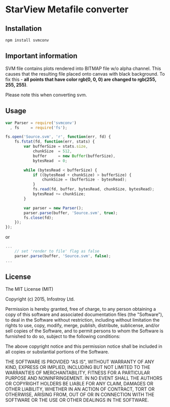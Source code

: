# StarView Metafile converter

## Installation

	npm install svmconv

## Important information

SVM file contains plots rendered into BITMAP file w/o alpha channel.
This causes that the resulting file placed onto canvas with black background.
To fix this - **all points that have color rgb(0, 0, 0) are changed to rgb(255, 255, 255)**.

Please note this when converting svm.

## Usage

```js
var Parser = require('svmconv')
  , fs     = require('fs');

fs.open('Source.svm', 'r', function(err, fd) {
    fs.fstat(fd, function(err, stats) {
        var bufferSize = stats.size,
            chunkSize  = 512,
            buffer     = new Buffer(bufferSize),
            bytesRead  = 0;

        while (bytesRead < bufferSize) {
            if ((bytesRead + chunkSize) > bufferSize) {
                chunkSize = (bufferSize - bytesRead);
            }
            fs.read(fd, buffer, bytesRead, chunkSize, bytesRead);
            bytesRead += chunkSize;
        }

        var parser = new Parser();
        parser.parse(buffer, 'Source.svm', true);
        fs.close(fd);
    });
});
```

or

```js
...
    // set 'render to file' flag as false
    parser.parse(buffer, 'Source.svm', false);
...
```

## License 

The MIT License (MIT)

Copyright (c) 2015, Infostroy Ltd.

Permission is hereby granted, free of charge, to any person obtaining a copy
of this software and associated documentation files (the "Software"), to deal
in the Software without restriction, including without limitation the rights
to use, copy, modify, merge, publish, distribute, sublicense, and/or sell
copies of the Software, and to permit persons to whom the Software is
furnished to do so, subject to the following conditions:

The above copyright notice and this permission notice shall be included in
all copies or substantial portions of the Software.

THE SOFTWARE IS PROVIDED "AS IS", WITHOUT WARRANTY OF ANY KIND, EXPRESS OR
IMPLIED, INCLUDING BUT NOT LIMITED TO THE WARRANTIES OF MERCHANTABILITY,
FITNESS FOR A PARTICULAR PURPOSE AND NONINFRINGEMENT. IN NO EVENT SHALL THE
AUTHORS OR COPYRIGHT HOLDERS BE LIABLE FOR ANY CLAIM, DAMAGES OR OTHER
LIABILITY, WHETHER IN AN ACTION OF CONTRACT, TORT OR OTHERWISE, ARISING FROM,
OUT OF OR IN CONNECTION WITH THE SOFTWARE OR THE USE OR OTHER DEALINGS IN
THE SOFTWARE.